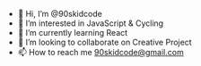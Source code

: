 - 👋 Hi, I’m @90skidcode
- 👀 I’m interested in JavaScript & Cycling
- 🌱 I’m currently learning React
- 💞️ I’m looking to collaborate on Creative Project
- 📫 How to reach me 90skidcode@gmail.com

<!---
90skidcode/90skidcode is a ✨ special ✨ repository because its `README.md` (this file) appears on your GitHub profile.
You can click the Preview link to take a look at your changes.
--->
